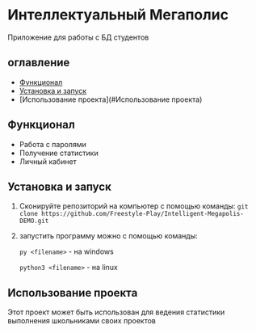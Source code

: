 # Интеллектуальный Мегаполис
Приложение для работы с БД студентов

## оглавление
- [Функционал](#Функционал)
- [Установка и запуск](#установка-и-запуск)
- [Использование проекта](#Использование проекта)

## Функционал
- Работа с паролями
- Получение статистики
- Личный кабинет

## Установка и запуск
1. Сконируйте репозиторий на компьютер с помощью команды:
`git clone https://github.com/Freestyle-Play/Intelligent-Megapolis-DEMO.git`

2. запустить программу можно с помощью команды:

    `py <filename>` - на windows

    `python3 <filename>` - на linux

## Использование проекта

Этот проект может быть использован для ведения статистики выполнения школьниками своих проектов